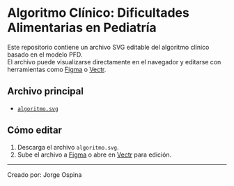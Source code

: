 # Algoritmo Clínico: Dificultades Alimentarias en Pediatría

Este repositorio contiene un archivo SVG editable del algoritmo clínico basado en el modelo PFD.  
El archivo puede visualizarse directamente en el navegador y editarse con herramientas como [Figma](https://figma.com) o [Vectr](https://vectr.com).

## Archivo principal
- [`algoritmo.svg`](./algoritmo.svg)

## Cómo editar
1. Descarga el archivo `algoritmo.svg`.
2. Sube el archivo a [Figma](https://figma.com) o abre en [Vectr](https://vectr.com) para edición.

---

Creado por: Jorge Ospina

